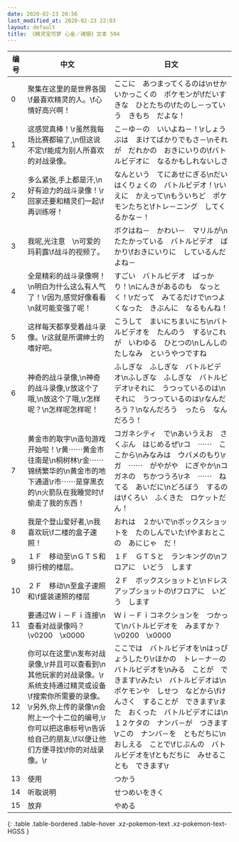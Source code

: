 ```yaml
---
date: 2020-02-23 20:56
last_modified_at: 2020-02-23 22:03
layout: default
title: 《精灵宝可梦 心金／魂银》文本 594
---
```

| 编号 | 中文 | 日文 |
| ---- | ---- | ---- |
| 0 | 聚集在这里的是世界各国\f最喜欢精灵的人。\f心情好高兴啊！ | ここに　あつまってくるのは\nせかいかっこくの　ポケモンが\fだいすきな　ひとたちの\fたのし－っていう　きもち　だよな！ |
| 1 | 这感觉真棒！\r虽然我每场比赛都输了,\n但这说不定\f能成为别人所喜欢的对战录像。 | こ－ゆ－の　いいよね－！\rしょうぶは　まけてばかりでもさ－\nそれが　だれかの　おきにいりの\fバトルビデオに　なるかもしれないしさ |
| 2 | 多么紧张,手上都是汗,\n好有迫力的战斗录像！\r回家还要和精灵们一起\f再训练呀！ | なんという　てにあせにぎる\nだいはくりょくの　バトルビデオ！\rいえに　かえって\nもういちど　ポケモンたちと\fトレ－ニング　してくるかな－！ |
| 3 | 我呢,光注意　\n可爱的玛莉露\f战斗的视频了。 | ボクはね－　かわい－　マリルが\nたたかっている　バトルビデオ　ばかり\fおきにいりに　しているんだよね－ |
| 4 | 全是精彩的战斗录像啊！\n明白为什么这么有人气了！\r因为,感觉好像看看\n就可能变强了呢！ | すごい　バトルビデオ　ばっかり！\nにんきがあるのも　なっとく！\rだって　みてるだけで\nつよくなった　きぶんに　なるもんね！ |
| 5 | 这样每天都享受着战斗录像。\r这就是所谓绅士的嗜好吧。 | こうして　まいにちまいにち\nバトルビデオを　たんのう　する\rこれが　いわゆる　ひとつの\nしんしの　たしなみ　というやつですね |
| 6 | 神奇的战斗录像,\n神奇的战斗录像,\r放这个了哦,\n放这个了哦,\r怎样呢？\n怎样呢怎样呢！ | ふしぎな　ふしぎな　バトルビデオ\nふしぎな　ふしぎな　バトルビデオ\rそれに　うつっているのは\nそれに　うつっているのは\rなんだろう？\nなんだろう　ったら　なんだろう！ |
| 7 | 黄金市的取字\n造句游戏开始啦！\r黄⋯⋯黄金市往南是\n桐树林\r金⋯⋯锦绣繁华的\n黄金市的地下通道\r市⋯⋯是穿黑衣的\n火箭队在我睡觉时\f偷走了我的东西！ | コガネシティ　で\nあいうえお　さくぶん　はじめるぜ\rコ　⋯⋯　ここから\nみなみは　ウバメのもり\rガ　⋯⋯　がやがや　にぎやか\nコガネの　ちかつうろ\rネ　⋯⋯　ねてる　あいだに\nどろぼう　するのは\fくろい　ふくきた　ロケットだん！ |
| 8 | 我是个登山爱好者,\n我喜欢玩\f二楼的盒子速照！ | おれは　２かいで\nボックスショットを　たのしんでいた\fやまおとこの　あにじゃ　だ！ |
| 9 | １Ｆ　移动至\nＧＴＳ和排行榜的楼层。 | １Ｆ　ＧＴＳと　ランキングの\nフロアに　いどう　します |
| 10 | ２Ｆ　移动\n至盒子速照和\f盛装速照的楼层 | ２Ｆ　ボックスショットと\nドレスアップショットの\fフロアに　いどう　します |
| 11 | 要通过Ｗｉ－Ｆｉ连接\n查看对战录像吗？\v0200　\x0000 | Ｗｉ－Ｆｉコネクションを　つかって\nバトルビデオを　みますか？\v0200　\x0000 |
| 12 | 你可以在这里\n发布对战录像,\r并且可以查看到\n其他玩家的对战录像。\r系统支持通过精灵或设备\f搜索你所需要的录像。\r另外,你上传的录像\n会附上一个十二位的编号,\r你可以把这串标号\n告诉给自己的朋友,\f以便让他们方便寻找\f你的对战录像。\r | ここでは　バトルビデオを\nはっぴょうしたり\rほかの　トレ－ナ－の　バトルビデオを\nみる　ことが　できます\rみたい　バトルビデオは\nポケモンや　しせつ　などから\fけんさく　することが　できます\rまた　おくった　バトルビデオには\n１２ケタの　ナンバ－が　つきます\rこの　ナンバ－を　ともだちに\nおしえる　ことで\fじぶんの　バトルビデオを\fともだちに　みせることも　できます\r |
| 13 | 使用 | つかう |
| 14 | 听取说明 | せつめいをきく |
| 15 | 放弃 | やめる |
{: .table .table-bordered .table-hover .xz-pokemon-text .xz-pokemon-text-HGSS }